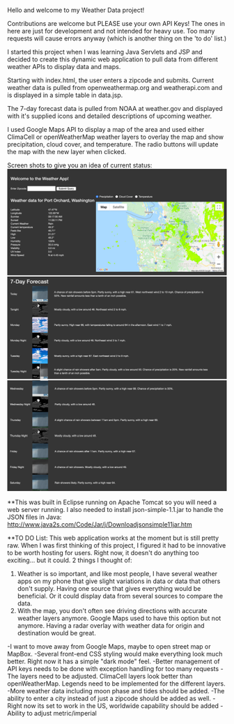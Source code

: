 Hello and welcome to my Weather Data project!

Contributions are welcome but PLEASE use your own API Keys! The ones in here are just for development and not intended for heavy use. Too many requests will cause errors anyway (which is another thing on the 'to do' list.)

I started this project when I was learning Java Servlets and JSP and decided to create this dynamic web application to pull data from different weather APIs to display data and maps.

Starting with index.html, the user enters a zipcode and submits. Current weather data is pulled from openweathermap.org and weatherapi.com and is displayed in a simple table in data.jsp.

The 7-day forecast data is pulled from NOAA at weather.gov and displayed with it's supplied icons and detailed descriptions of upcoming weather.

I used Google Maps API to display a map of the area and used either ClimaCell or openWeatherMap weather layers to overlay the map and show precipitation, cloud cover, and temperature. The radio buttons will update the map with the new layer when clicked.

Screen shots to give you an idea of current status:
![Screenshot1](https://raw.githubusercontent.com/friedunit/weatherData/master/ScreenShots/Screen%20Shot%202020-05-31%20at%2012.28.08%20PM.png)
![Screenshot2](https://raw.githubusercontent.com/friedunit/weatherData/master/ScreenShots/Screen%20Shot%202020-05-31%20at%2012.28.25%20PM.png)
![Screenshot3](https://raw.githubusercontent.com/friedunit/weatherData/master/ScreenShots/Screen%20Shot%202020-05-31%20at%2012.28.46%20PM.png)

**This was built in Eclipse running on Apache Tomcat so you will need a web server running. I also needed to install json-simple-1.1.jar to handle the JSON files in Java:
http://www.java2s.com/Code/Jar/j/Downloadjsonsimple11jar.htm

**TO DO List:
This web application works at the moment but is still pretty raw. When I was first thinking of this project, I figured it had to be innovative to be worth hosting for users. Right now, it doesn't do anything too exciting... but it could. 
2 things I thought of:

1. Weather is so important, and like most people, I have several weather apps on my phone that give slight variations in data or data that others don't supply. Having one source that gives everything would be beneficial. Or it could display data from several sources to compare the data.
2. With the map, you don't often see driving directions with accurate weather layers anymore. Google Maps used to have this option but not anymore. Having a radar overlay with weather data for origin and destination would be great.

-I want to move away from Google Maps, maybe to open street map or MapBox. 
-Several front-end CSS styling would make everything look much better. Right now it has a simple "dark mode" feel.
-Better management of API keys needs to be done with exception handling for too many requests
-The layers need to be adjusted. ClimaCell layers look better than openWeatherMap. Legends need to be implemented for the different layers.
-More weather data including moon phase and tides should be added.
-The ability to enter a city instead of just a zipcode should be added as well.
-Right now its set to work in the US, worldwide capability should be added
-Ability to adjust metric/imperial
